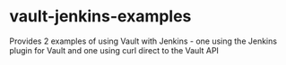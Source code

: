 # vault-jenkins-examples
Provides 2 examples of using Vault with Jenkins - one using the Jenkins plugin for Vault and one using curl direct to the Vault API
